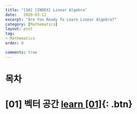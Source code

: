 ```yaml
---
title: "[10] [INDEX] Linear Algebra"
date:   2020-03-12
excerpt: "Are You Ready To Learn Linear Algebra?"
category: [Mathematics]
layout: post
tag:
- Mathematics
order: 0

comments: true
---
```


# 목차

# [01] 벡터 공간 [learn [01]](https://yerimoh.github.io//Math1/){: .btn}

